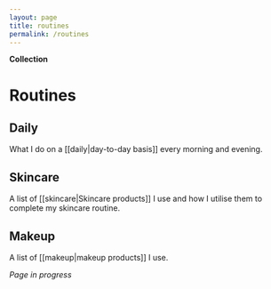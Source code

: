 ```yaml
---
layout: page
title: routines
permalink: /routines
---
```


<b>Collection</b>

<h1>Routines</h1>

<h2>Daily</h2>

What I do on a [[daily|day-to-day basis]] every morning and evening.

<h2>Skincare</h2>

A list of [[skincare|Skincare products]] I use and how I utilise them to complete my skincare routine.

<h2>Makeup</h2>

A list of [[makeup|makeup products]] I use.

<i>Page in progress</i>

<style>
  .wrapper {
    max-width: 58em;
  }
</style>